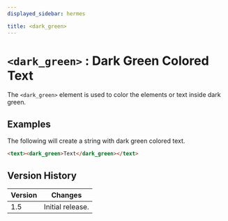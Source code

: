 ```yaml
---
displayed_sidebar: hermes

title: <dark_green>
---
```


# `<dark_green>` : Dark Green Colored Text

The `<dark_green>` element is used to color the elements or text inside dark green.

## Examples

The following will create a string with dark green colored text.

```html
<text><dark_green>Text</dark_green></text>
```

## Version History

| Version | Changes |
|---------| ------- |
| 1.5     | Initial release. |